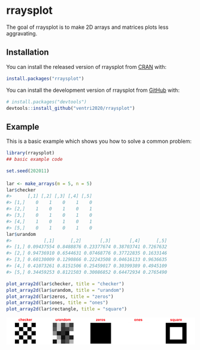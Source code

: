 
<!-- README.md is generated from README.Rmd. Please edit that file -->

# rraysplot

<!-- badges: start -->
<!-- badges: end -->

The goal of rraysplot is to make 2D arrays and matrices plots less
aggravating.

## Installation

You can install the released version of rraysplot from
[CRAN](https://CRAN.R-project.org) with:

``` r
install.packages("rraysplot")
```

You can install the development version of rraysplot from
[GitHub](https://github.com/) with:

``` r
# install.packages("devtools")
devtools::install_github("ventri2020/rraysplot")
```

## Example

This is a basic example which shows you how to solve a common problem:

``` r
library(rraysplot)
## basic example code
```

``` r
set.seed(202011)

lar <- make_arrays(m = 5, n = 5)
lar$checker
#>      [,1] [,2] [,3] [,4] [,5]
#> [1,]    0    1    0    1    0
#> [2,]    1    0    1    0    1
#> [3,]    0    1    0    1    0
#> [4,]    1    0    1    0    1
#> [5,]    0    1    0    1    0
lar$urandom
#>            [,1]      [,2]       [,3]       [,4]      [,5]
#> [1,] 0.09437554 0.8488876 0.23377674 0.38703741 0.7267632
#> [2,] 0.94736910 0.6544631 0.07468776 0.37722835 0.1633146
#> [3,] 0.60130009 0.1290866 0.22243508 0.04616133 0.9636635
#> [4,] 0.41073261 0.8151506 0.25459017 0.30399389 0.4945109
#> [5,] 0.34459253 0.8121503 0.30086852 0.64472934 0.2765490
```

``` r
plot_array2d(lar$checker, title = "checker")
plot_array2d(lar$urandom, title = "urandom")
plot_array2d(lar$zeros, title = "zeros")
plot_array2d(lar$ones, title = "ones")
plot_array2d(lar$rectangle, title = "square")
```

<img src="man/figures/README-figures-side-1.png" width="20%" /><img src="man/figures/README-figures-side-2.png" width="20%" /><img src="man/figures/README-figures-side-3.png" width="20%" /><img src="man/figures/README-figures-side-4.png" width="20%" /><img src="man/figures/README-figures-side-5.png" width="20%" />
